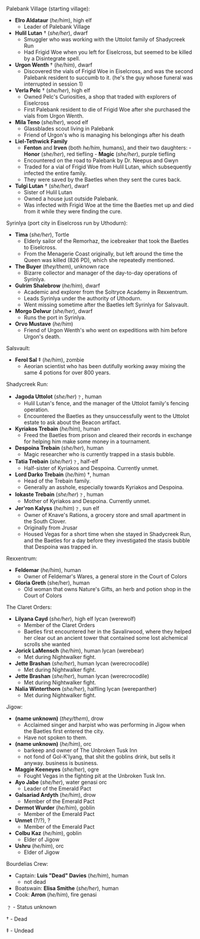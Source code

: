 Palebank Village (starting village):
 - **Elro Aldataur** (*he/him*), high elf 
	 - Leader of Palebank Village
 - **Hulil Lutan** † (*she/her*), dwarf
	- Smuggler who was working with the Uttolot family of Shadycreek Run
	- Had Frigid Woe when you left for Eiselcross, but seemed to be killed by a Disintegrate spell.
- **Urgon Wenth** † (*he/him*), dwarf
	- Discovered the vials of Frigid Woe in Eiselcross, and was the second Palebank resident to succumb to it. (he's the guy whose funeral was interrupted in session 1)
- **Verla Pelc** † (*she/her*), high elf
	- Owned Pelc's Curiosities, a shop that traded with explorers of Eiselcross
	- First Palebank resident to die of Frigid Woe after she purchased the vials from Urgon Wenth.
- **Mila Teno** (*she/her*), wood elf
	- Glassblades scout living in Palebank
	- Friend of Urgon's who is managing his belongings after his death
- **Liel-Tethwick Family**
	- **Fenton** and **Irven** (both *he/him*, humans), and their two daughters:
		   - **Honor** (*she/her*), red tiefling
		   - **Magic** (*she/her*), purple tiefling
	- Encountered on the road to Palebank by Dr. Neepus and Gwyn
	- Traded for a vial of Frigid Woe from Hulil Lutan, which subsequently infected the entire family.
	- They were saved by the Baetles when they sent the cures back.
- **Tulgi Lutan** † (*she/her*), dwarf
	- Sister of Hulil Lutan
	- Owned a house just outside Palebank.
	- Was infected with Frigid Woe at the time the Baetles met up and died from it while they were finding the cure.

Syrinlya (port city in Eiselcross run by Uthodurn):
- **Tima** (*she/her*), Tortle
	- Elderly sailor of the Remorhaz, the icebreaker that took the Baetles to Eiselcross.
	- From the Menagerie Coast originally, but left around the time the Queen was killed (826 PD), which she repeatedly mentioned.
- **The Buyer** (*they/them*), unknown race
	- Bizarre collector and manager of the day-to-day operations of Syrinlya.
- **Gulrim Shalebrow** (*he/him*), dwarf
	- Academic and explorer from the Soltryce Academy in Rexxentrum.
	- Leads Syrinlya under the authority of Uthodurn.
	- Went missing sometime after the Baetles left Syrinlya for Salsvault.
- **Morgo Delwur** (*she/her*), dwarf
	- Runs the port in Syrinlya.
- **Orvo Mustave** (*he/him*)
	- Friend of Urgon Wenth's who went on expeditions with him before Urgon's death.

Salsvault:
- **Ferol Sal** ‡ (*he/him*), zombie
	- Aeorian scientist who has been dutifully working away mixing the same 4 potions for over 800 years.

Shadycreek Run:
- **Jagoda Uttolot** (*she/her*)﹖, human
	- Hulil Lutan's fence, and the manager of the Uttolot family's fencing operation.
	- Encountered the Baetles as they unsuccessfully went to the Uttolot estate to ask about the Beacon artifact.
- **Kyriakos Trebain** (*he/him*), human
	- Freed the Baetles from prison and cleared their records in exchange for helping him make some money in a tournament.
- **Despoina Trebain** (*she/her*), human
	- Magic researcher who is currently trapped in a stasis bubble.
- **Tatia Trebain** (*she/her*)﹖, half-elf
	- Half-sister of Kyriakos and Despoina. Currently unmet.
- **Lord Darko Trebain** (*he/him*) †, human
	- Head of the Trebain family. 
	- Generally an asshole, especially towards Kyriakos and Despoina.
- **Iokaste Trebain** (*she/her*)﹖, human
	- Mother of Kyriakos and Despoina. Currently unmet.
- **Jer'ron Kalyss** (*he/him*)﹖, sun elf
	- Owner of Knave's Rations, a grocery store and small apartment in the South Clover.
	- Originally from Jrusar
	- Housed Vegas for a short time when she stayed in Shadycreek Run, and the Baetles for a day before they investigated the stasis bubble that Despoina was trapped in.

Rexxentrum:
- **Feldemar** (*he/him*), human
	- Owner of Feldemar's Wares, a general store in the Court of Colors
- **Gloria Greth** (she/her), human
	- Old woman that owns Nature's Gifts, an herb and potion shop in the Court of Colors


The Claret Orders:
- **Lilyana Cayd** (*she/her*), high elf lycan (werewolf)
	- Member of the Claret Orders
	- Baetles first encountered her in the Savalirwood, where they helped her clear out an ancient tower that contained some lost alchemical scrolls she wanted
- **Jorick LaMensch** (*he/him*), human lycan (werebear)
	- Met during Nightwalker fight.
- **Jette Brashan** (*she/her*), human lycan (werecrocodile)
	- Met during Nightwalker fight.
- **Jette Brashan** (*she/her*), human lycan (werecrocodile)
	- Met during Nightwalker fight.
- **Nalia Winterthorn** (*she/her*), halfling lycan (werepanther)
	- Met during Nightwalker fight.

Jigow:
- **(name unknown)** (*they/them*), drow
	- Acclaimed singer and harpist who was performing in Jigow when the Baetles first entered the city.
	- Have not spoken to them.
- **(name unknown)** (*he/him*), orc
	- barkeep and owner of The Unbroken Tusk Inn
	- not fond of Gol-K'lyang, that shit the goblins drink, but sells it anyway. business is business.
- **Maggie Keeneyes** (*she/her*), ogre
	- Fought Vegas in the fighting pit at the Unbroken Tusk Inn.
- **Ayo Jabe** (*she/her*), water genasi orc
	- Leader of the Emerald Pact
- **Galsariad Ardyth** (*he/him*), drow
	- Member of the Emerald Pact
- **Dermot Wurder** (*he/him*), goblin
	- Member of the Emerald Pact
- **Unmet** (?/?), ?
	- Member of the Emerald Pact
- **Colbu Kaz** (*he/him*), goblin
	- Elder of Jigow
- **Ushru** (*he/him*), orc
	- Elder of Jigow

Bourdelias Crew: 
- Captain: **Luis "Dead" Davies** (*he/him*), human
	- not dead
- Boatswain: **Elisa Smithe** (*she/her*), human
- Cook: **Arron** (*he/him*), fire genasi



﹖ - Status unknown

†   - Dead

‡   - Undead